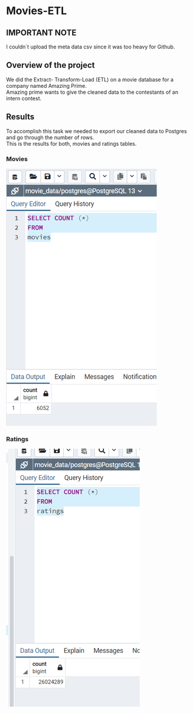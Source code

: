 # Movies-ETL

## IMPORTANT NOTE
I couldn´t upload the meta data csv since it was too heavy for Github.

## Overview of the project
We did the Extract- Transform-Load (ETL) on a movie database for a company named Amazing Prime.  
Amazing prime wants to give the cleaned data to the contestants of an intern  contest.

## Results
To accomplish this task we needed to export our cleaned data to Postgres and go through the number of rows.  
This is the results for both, movies and ratings tables.  
### Movies
![movies_tables](https://github.com/ManuelRuizF/Movies-ETL/blob/main/resources/movies_table_count.PNG)  

### Ratings
![ratings_tables](https://github.com/ManuelRuizF/Movies-ETL/blob/main/resources/ratings_query.PNG)  


